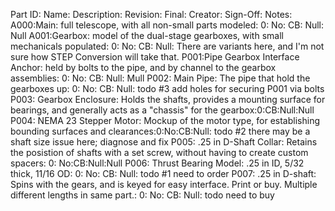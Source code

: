 Part ID: Name: Description: Revision: Final: Creator: Sign-Off: Notes:
A000:Main: full telescope, with all non-small parts modeled: 0: No: CB: Null: Null
A001:Gearbox: model of the dual-stage gearboxes, with small mechanicals populated: 0: No: CB: Null: There are variants here, and I'm not sure how STEP Conversion will take that.
P001:Pipe Gearbox Interface Anchor:  held by bolts to the pipe, and by channel to the gearbox assemblies: 0: No: CB: Null: Mull
P002: Main Pipe: The pipe that hold the gearboxes up: 0: No: CB: Null: todo #3 add holes for securing P001 via bolts
P003: Gearbox Enclosure: Holds the shafts, provides a mounting surface for bearings, and generally acts as a "chassis" for the gearbox:0:CB:Null:Null
P004: NEMA 23 Stepper Motor: Mockup of the motor type, for establishing bounding surfaces and clearances:0:No:CB:Null: todo #2 there may be a shaft size issue here; diagnose and fix
P005: .25 in D-Shaft Collar: Retains the posistion of shafts with a set screw, without having to create custom spacers: 0: No:CB:Null:Null
P006: Thrust Bearing Model: .25 in ID, 5/32 thick, 11/16 OD: 0: No: CB: Null: todo #1 need to order
P007: .25 in D-shaft: Spins with the gears, and is keyed for easy interface. Print or buy. Multiple different lengths in same part.: 0: No: CB: Null: todo need to buy


